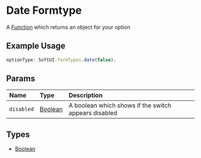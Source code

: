 # Date Formtype
A [Function](https://developer.mozilla.org/en-US/docs/Web/JavaScript/Reference/Global_Objects/Function) which returns an object for your option
## Example Usage
```js
optionType: SoftUI.formTypes.date(false),
```

## Params
| Name | Type | Description |
| :--- | :--- | :--- |
| `disabled` | [Boolean](https://developer.mozilla.org/en-US/docs/Web/JavaScript/Reference/Global_Objects/Boolean) | A boolean which shows if the switch appears disabled |

## Types
- [Boolean](https://developer.mozilla.org/en-US/docs/Web/JavaScript/Reference/Global_Objects/Boolean)
